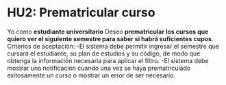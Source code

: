 # HU2: Prematricular curso

Yo como **estudiante universitario**
Deseo **prematricular los cursos que quiero ver el siguiente semestre para saber si habrá suficientes cupos**.
Criterios de aceptación:
-El sistema debe permitir ingresar el semestre que cursará el estudiante, su plan de estudios y su código, de modo que obtenga la información necesaria para aplicar el filtro.
-El sistema debe mostrar una notificación cuando una vez se haya prematriculado exitosamente un curso o mostrar un error de ser necesario.